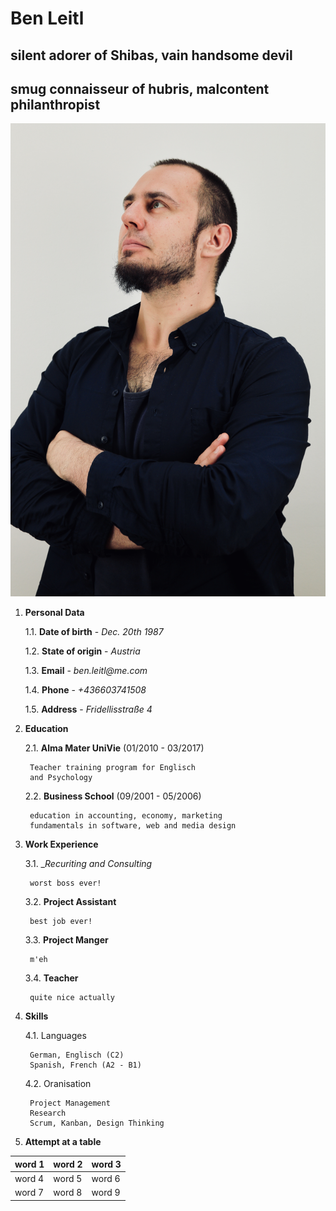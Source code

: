 # Ben Leitl
## silent adorer of Shibas, vain handsome devil
## smug connaisseur of hubris, malcontent philanthropist

![Ben Leitl's handsome mugshot](mugshot.jpeg)


1. __Personal Data__ 

    1.1. __Date of birth__  - _Dec. 20th 1987_

    1.2. __State of origin__ - _Austria_

    1.3. __Email__ - _ben.leitl@me.com_

    1.4. __Phone__ - _+436603741508_

    1.5. __Address__ - _Fridellisstraße 4_

2. __Education__

    2.1. __Alma Mater UniVie__ (01/2010 - 03/2017)

        Teacher training program for Englisch 
        and Psychology

    2.2. __Business School__ (09/2001 - 05/2006)

        education in accounting, economy, marketing
        fundamentals in software, web and media design

3. __Work Experience__

    3.1.    __Recuriting and Consulting_

        worst boss ever!

    3.2.    __Project Assistant__

        best job ever!

    3.3.     __Project Manger__

        m'eh

    3.4.    __Teacher__

        quite nice actually

4. __Skills__

    4.1. Languages

        German, Englisch (C2)
        Spanish, French (A2 - B1)

    4.2. Oranisation

        Project Management
        Research
        Scrum, Kanban, Design Thinking

5. __Attempt at a table__

| word 1 | word 2 | word 3 |
| --- | --- | --- | 
| word 4 | word 5 | word 6 |
| word 7 | word 8 | word 9 |